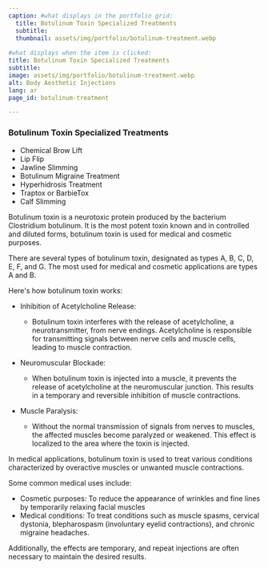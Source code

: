 ```yaml
---
caption: #what displays in the portfolio grid:
  title: Botulinum Toxin Specialized Treatments
  subtitle:  
  thumbnail: assets/img/portfolio/botulinum-treatment.webp
  
#what displays when the item is clicked:
title: Botulinum Toxin Specialized Treatments
subtitle: 
image: assets/img/portfolio/botulinum-treatment.webp
alt: Body Aesthetic Injections
lang: ar
page_id: botulinum-treatment

---
```

### Botulinum Toxin Specialized Treatments
- Chemical Brow Lift
- Lip Flip
- Jawline Slimming
- Botulinum Migraine Treatment 
- Hyperhidrosis Treatment
- Traptox or BarbieTox
- Calf Slimming

Botulinum toxin is a neurotoxic protein produced by the bacterium Clostridium botulinum. It is the most potent toxin known and in controlled and diluted forms, botulinum toxin is used for medical and cosmetic purposes.  

There are several types of botulinum toxin, designated as types A, B, C, D, E, F, and G. The most used for medical and cosmetic applications are types A and B.  

Here's how botulinum toxin works:  
- Inhibition of Acetylcholine Release:
  -	Botulinum toxin interferes with the release of acetylcholine, a neurotransmitter, from nerve endings. Acetylcholine is responsible for transmitting signals between nerve cells and muscle cells, leading to muscle contraction.  

- Neuromuscular Blockade:
  -	When botulinum toxin is injected into a muscle, it prevents the release of acetylcholine at the neuromuscular junction. This results in a temporary and reversible inhibition of muscle contractions.  

- Muscle Paralysis:
  -	Without the normal transmission of signals from nerves to muscles, the affected muscles become paralyzed or weakened. This effect is localized to the area where the toxin is injected.  

In medical applications, botulinum toxin is used to treat various conditions characterized by overactive muscles or unwanted muscle contractions.  

Some common medical uses include:
- Cosmetic purposes: To reduce the appearance of wrinkles and fine lines by temporarily relaxing facial muscles
- Medical conditions: To treat conditions such as muscle spasms, cervical dystonia, blepharospasm (involuntary eyelid contractions), and chronic migraine headaches. 

Additionally, the effects are temporary, and repeat injections are often necessary to maintain the desired results.
